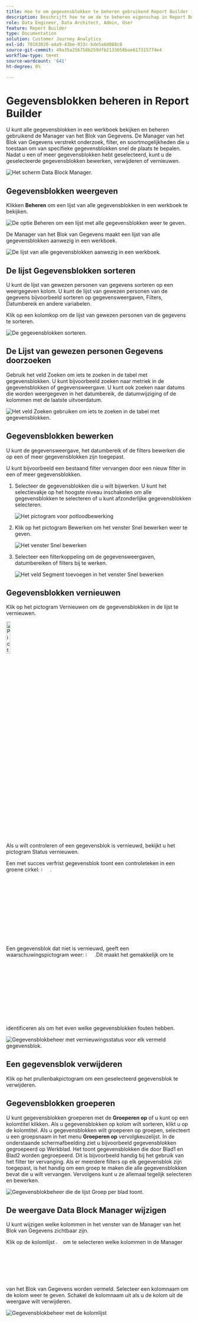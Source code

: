 ```yaml
---
title: Hoe te om gegevensblokken te beheren gebruikend Report Builder in Customer Journey Analytics
description: Beschrijft hoe te om de te beheren eigenschap in Report Builder te gebruiken
role: Data Engineer, Data Architect, Admin, User
feature: Report Builder
type: Documentation
solution: Customer Journey Analytics
exl-id: 70103020-a4a9-43be-933c-bde5a6d088c8
source-git-commit: 49a35a256758b259dfb2133658bae617315774e4
workflow-type: tm+mt
source-wordcount: '641'
ht-degree: 0%

---
```


# Gegevensblokken beheren in Report Builder

U kunt alle gegevensblokken in een werkboek bekijken en beheren gebruikend de Manager van het Blok van Gegevens. De Manager van het Blok van Gegevens verstrekt onderzoek, filter, en soortmogelijkheden die u toestaan om van specifieke gegevensblokken snel de plaats te bepalen. Nadat u een of meer gegevensblokken hebt geselecteerd, kunt u de geselecteerde gegevensblokken bewerken, verwijderen of vernieuwen.

![Het scherm Data Block Manager.](./assets/image52.png)

## Gegevensblokken weergeven

Klikken **Beheren** om een lijst van alle gegevensblokken in een werkboek te bekijken.


![De optie Beheren om een lijst met alle gegevensblokken weer te geven.](./assets/image53.png)

De Manager van het Blok van Gegevens maakt een lijst van alle gegevensblokken aanwezig in een werkboek. 

![De lijst van alle gegevensblokken aanwezig in een werkboek.](./assets/image52.png)

## De lijst Gegevensblokken sorteren

U kunt de lijst van gewezen personen van gegevens sorteren op een weergegeven kolom. U kunt de lijst van gewezen personen van de gegevens bijvoorbeeld sorteren op gegevensweergaven, Filters, Datumbereik en andere variabelen.

Klik op een kolomkop om de lijst van gewezen personen van de gegevens te sorteren.

![De gegevensblokken sorteren.](./assets/image54.png)

## De Lijst van gewezen personen Gegevens doorzoeken

Gebruik het veld Zoeken om iets te zoeken in de tabel met gegevensblokken. U kunt bijvoorbeeld zoeken naar metriek in de gegevensblokken of gegevensweergave. U kunt ook zoeken naar datums die worden weergegeven in het datumbereik, de datumwijziging of de kolommen met de laatste uitvoerdatum.

![Het veld Zoeken gebruiken om iets te zoeken in de tabel met gegevensblokken.](./assets/image55.png)

## Gegevensblokken bewerken

U kunt de gegevensweergave, het datumbereik of de filters bewerken die op een of meer gegevensblokken zijn toegepast.

U kunt bijvoorbeeld een bestaand filter vervangen door een nieuw filter in een of meer gegevensblokken.

1. Selecteer de gegevensblokken die u wilt bijwerken. U kunt het selectievakje op het hoogste niveau inschakelen om alle gegevensblokken te selecteren of u kunt afzonderlijke gegevensblokken selecteren.

   ![Het pictogram voor potloodbewerking](./assets/image56.png)

1. Klik op het pictogram Bewerken om het venster Snel bewerken weer te geven.

   ![Het venster Snel bewerken](./assets/image58.png)

1. Selecteer een filterkoppeling om de gegevensweergaven, datumbereiken of filters bij te werken.

   ![Het veld Segment toevoegen in het venster Snel bewerken](./assets/image59.png)

## Gegevensblokken vernieuwen

Klik op het pictogram Vernieuwen om de gegevensblokken in de lijst te vernieuwen.

<img src="./assets/refresh-icon.png" width="15%" alt="Pictogram Vernieuwen"/>

Als u wilt controleren of een gegevensblok is vernieuwd, bekijkt u het pictogram Status vernieuwen.

Een met succes verfrist gegevensblok toont een controleteken in een groene cirkel: <img src="./assets/refresh-success.png" width="5%" alt="Groene cirkel met vinkje"/>.

Een gegevensblok dat niet is vernieuwd, geeft een waarschuwingspictogram weer: <img src="./assets/refresh-failure.png" width="5%" alt="Rode driehoek met pictogram uitroepteken"/>.Dit maakt het gemakkelijk om te identificeren als om het even welke gegevensblokken fouten hebben.


![Gegevensblokbeheer met vernieuwingsstatus voor elk vermeld gegevensblok.](./assets/image512.png)

## Een gegevensblok verwijderen

Klik op het prullenbakpictogram om een geselecteerd gegevensblok te verwijderen.

## Gegevensblokken groeperen

U kunt gegevensblokken groeperen met de **Groeperen op** of u kunt op een kolomtitel klikken. Als u gegevensblokken op kolom wilt sorteren, klikt u op de kolomtitel. Als u gegevensblokken wilt groeperen op groepen, selecteert u een groepsnaam in het menu **Groeperen op** vervolgkeuzelijst. In de onderstaande schermafbeelding ziet u bijvoorbeeld gegevensblokken gegroepeerd op Werkblad. Het toont gegevensblokken die door Blad1 en Blad2 worden gegroepeerd.  Dit is bijvoorbeeld handig bij het gebruik van het filter ter vervanging. Als er meerdere filters op elk gegevensblok zijn toegepast, is het handig om een groep te maken die alle gegevensblokken bevat die u wilt vervangen. Vervolgens kunt u ze allemaal tegelijk selecteren en bewerken.

![Gegevensblokbeheer die de lijst Groep per blad toont.](./assets/group-data-blocks.png)

## De weergave Data Block Manager wijzigen

U kunt wijzigen welke kolommen in het venster van de Manager van het Blok van Gegevens zichtbaar zijn.


Klik op de kolomlijst <img src="./assets/image515.png" width="3%" alt="Pictogram voor kolomlijst"/> om te selecteren welke kolommen in de Manager van het Blok van Gegevens worden vermeld. Selecteer een kolomnaam om de kolom weer te geven. Schakel de kolomnaam uit als u de kolom uit de weergave wilt verwijderen.

![Gegevensblokbeheer met de kolomlijst](./assets/image516.png)
